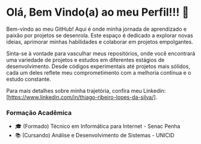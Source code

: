 # Olá, Bem Vindo(a) ao meu Perfil!!! 👋

<!--
**thiagoribeiro2003/thiagoribeiro2003** is a ✨ _special_ ✨ repository because its `README.md` (this file) appears on your GitHub profile.

Here are some ideas to get you started:

- 🔭 I’m currently working on ...
- 🌱 I’m currently learning ...
- 👯 I’m looking to collaborate on ...
- 🤔 I’m looking for help with ...
- 💬 Ask me about ...
- 📫 How to reach me: ...
- 😄 Pronouns: ...
- ⚡ Fun fact: ...
-->

Bem-vindo ao meu GitHub! Aqui é onde minha jornada de aprendizado e paixão por projetos se desenrola. Este espaço é dedicado a explorar novas ideias, aprimorar minhas habilidades e colaborar em projetos empolgantes.

Sinta-se à vontade para vasculhar meus repositórios, onde você encontrará uma variedade de projetos e estudos em diferentes estágios de desenvolvimento. Desde códigos experimentais até projetos mais sólidos, cada um deles reflete meu comprometimento com a melhoria contínua e o estudo constante.

Para mais detalhes sobre minha trajetória, confira meu Linkedin: [https://www.linkedin.com/in/thiago-ribeiro-lopes-da-silva/].



### Formação Acadêmica
- 🎓 (Formado) Técnico em Informática para Internet - Senac Penha
- 📚 (Cursando) Análise e Desenvolvimento de Sistemas - UNICID


 
 




